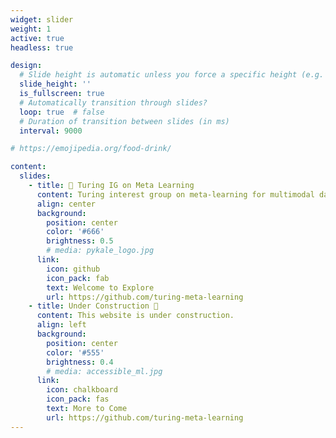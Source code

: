 ```yaml
---
widget: slider
weight: 1
active: true
headless: true

design:
  # Slide height is automatic unless you force a specific height (e.g. '400px')
  slide_height: ''
  is_fullscreen: true
  # Automatically transition through slides?
  loop: true  # false
  # Duration of transition between slides (in ms)
  interval: 9000

# https://emojipedia.org/food-drink/

content:
  slides:
    - title: 👋 Turing IG on Meta Learning
      content: Turing interest group on meta-learning for multimodal data
      align: center
      background:
        position: center
        color: '#666'
        brightness: 0.5
        # media: pykale_logo.jpg
      link:
        icon: github
        icon_pack: fab
        text: Welcome to Explore
        url: https://github.com/turing-meta-learning
    - title: Under Construction 🚧
      content: This website is under construction. 
      align: left
      background:
        position: center
        color: '#555'
        brightness: 0.4
        # media: accessible_ml.jpg
      link:
        icon: chalkboard
        icon_pack: fas
        text: More to Come
        url: https://github.com/turing-meta-learning
---
```

